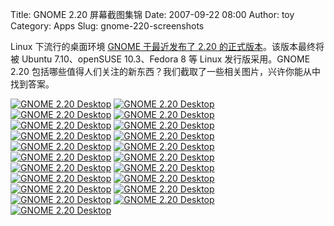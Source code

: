 Title: GNOME 2.20 屏幕截图集锦
Date: 2007-09-22 08:00
Author: toy
Category: Apps
Slug: gnome-220-screenshots

Linux 下流行的桌面环境 [GNOME 于最近发布了 2.20
的正式版本](http://linuxtoy.org/archives/gnome-220-released.html)。该版本最终将被
Ubuntu 7.10、openSUSE 10.3、Fedora 8 等 Linux 发行版采用。GNOME 2.20
包括哪些值得人们关注的新东西？我们截取了一些相关图片，兴许你能从中找到答案。

[![GNOME 2.20
Desktop](http://i.linuxtoy.org/i/gnome220/gnome-220-desktop-thumb.jpg)](http://i.linuxtoy.org/i/gnome220/gnome-220-desktop.jpg)
[![GNOME 2.20
Desktop](http://i.linuxtoy.org/i/gnome220/gnome-220-applications-thumb.jpg)](http://i.linuxtoy.org/i/gnome220/gnome-220-applications.jpg)  
[![GNOME 2.20
Desktop](http://i.linuxtoy.org/i/gnome220/gnome-220-places-thumb.jpg)](http://i.linuxtoy.org/i/gnome220/gnome-220-places.jpg)
[![GNOME 2.20
Desktop](http://i.linuxtoy.org/i/gnome220/gnome-220-system-thumb.jpg)](http://i.linuxtoy.org/i/gnome220/gnome-220-system.jpg)  
[![GNOME 2.20
Desktop](http://i.linuxtoy.org/i/gnome220/gnome-220-appearance-theme-thumb.jpg)](http://i.linuxtoy.org/i/gnome220/gnome-220-appearance-theme.jpg)
[![GNOME 2.20
Desktop](http://i.linuxtoy.org/i/gnome220/gnome-220-appearance-background-thumb.jpg)](http://i.linuxtoy.org/i/gnome220/gnome-220-appearance-background.jpg)  
[![GNOME 2.20
Desktop](http://i.linuxtoy.org/i/gnome220/gnome-220-appearance-fonts-thumb.jpg)](http://i.linuxtoy.org/i/gnome220/gnome-220-appearance-fonts.jpg)
[![GNOME 2.20
Desktop](http://i.linuxtoy.org/i/gnome220/gnome-220-appearance-interface-thumb.jpg)](http://i.linuxtoy.org/i/gnome220/gnome-220-appearance-interface.jpg)  
[![GNOME 2.20
Desktop](http://i.linuxtoy.org/i/gnome220/gnome-220-power-management-thumb.jpg)](http://i.linuxtoy.org/i/gnome220/gnome-220-power-management.jpg)
[![GNOME 2.20
Desktop](http://i.linuxtoy.org/i/gnome220/gnome-220-sudoku-thumb.jpg)](http://i.linuxtoy.org/i/gnome220/gnome-220-sudoku.jpg)  
[![GNOME 2.20
Desktop](http://i.linuxtoy.org/i/gnome220/gnome-220-system-monitor-thumb.jpg)](http://i.linuxtoy.org/i/gnome220/gnome-220-system-monitor.jpg)
[![GNOME 2.20
Desktop](http://i.linuxtoy.org/i/gnome220/gnome-220-keyring-manager-thumb.jpg)](http://i.linuxtoy.org/i/gnome220/gnome-220-keyring-manager.jpg)  
[![GNOME 2.20
Desktop](http://i.linuxtoy.org/i/gnome220/gnome-220-nautilus-thumb.jpg)](http://i.linuxtoy.org/i/gnome220/gnome-220-nautilus.jpg)
[![GNOME 2.20
Desktop](http://i.linuxtoy.org/i/gnome220/gnome-220-terminal-thumb.jpg)](http://i.linuxtoy.org/i/gnome220/gnome-220-terminal.jpg)  
[![GNOME 2.20
Desktop](http://i.linuxtoy.org/i/gnome220/gnome-220-epiphany-thumb.jpg)](http://i.linuxtoy.org/i/gnome220/gnome-220-epiphany.jpg)
[![GNOME 2.20
Desktop](http://i.linuxtoy.org/i/gnome220/gnome-220-evolution-thumb.jpg)](http://i.linuxtoy.org/i/gnome220/gnome-220-evolution.jpg)  
[![GNOME 2.20
Desktop](http://i.linuxtoy.org/i/gnome220/gnome-220-eog-thumb.jpg)](http://i.linuxtoy.org/i/gnome220/gnome-220-eog.jpg)
[![GNOME 2.20
Desktop](http://i.linuxtoy.org/i/gnome220/gnome-220-gedit-thumb.jpg)](http://i.linuxtoy.org/i/gnome220/gnome-220-gedit.jpg)  
[![GNOME 2.20
Desktop](http://i.linuxtoy.org/i/gnome220/gnome-220-totem-thumb.jpg)](http://i.linuxtoy.org/i/gnome220/gnome-220-totem.jpg)
[![GNOME 2.20
Desktop](http://i.linuxtoy.org/i/gnome220/gnome-220-tomboy-thumb.jpg)](http://i.linuxtoy.org/i/gnome220/gnome-220-tomboy.jpg)  
[![GNOME 2.20
Desktop](http://i.linuxtoy.org/i/gnome220/gnome-220-help-thumb.jpg)](http://i.linuxtoy.org/i/gnome220/gnome-220-help.jpg)
